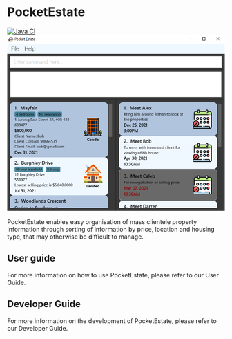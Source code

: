 # PocketEstate

[![Java CI](https://github.com/AY2021S2-CS2103T-T13-4/tp/actions/workflows/gradle.yml/badge.svg)](https://github.com/AY2021S2-CS2103T-T13-4/tp/actions/workflows/gradle.yml)
![Ui](docs/images/Ui.png)

PocketEstate enables easy organisation of mass clientele property information through sorting of information by price, location and housing type, that may otherwise be difficult to manage. 

## User guide
For more information on how to use PocketEstate, please refer to our User Guide. 

## Developer Guide
For more information on the development of PocketEstate, please refer to our Developer Guide. 